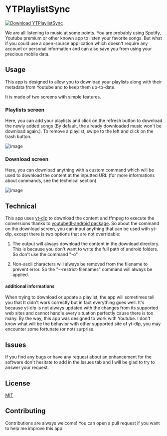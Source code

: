
# YTPlaylistSync
[![Download YTPlaylistSync](https://a.fsdn.com/con/app/sf-download-button)](https://sourceforge.net/projects/ytplaylistsync/files/latest/download)

We are all listening to music at some points. You are probably using Spotify, Youtube premium or other known app to listen your favorite songs.
But what if you could use a open-source application which doesn't require any account or personal information and can also save you from using your precious mobile data.


## Usage

This app is designed to allow you to download your playlists along with their metadata from Youtube and to keep them up-to-date.

It is made of two screens with simple features.

### Playlists screen

Here, you can add your playlists and click on the refresh button to download the newly added songs (By default, the already downloaded music won't be download again.). To remove a playlist, swipe to the left and click on the trash button.

![image](https://user-images.githubusercontent.com/51862073/202209065-0bc22488-9da6-4119-a8e9-b300145aede7.png)

### Download screen

Here, you can download anything with a custom command which will be used to download the content at the inputted URL (for more informations about commands, see the technical section).

![image](https://user-images.githubusercontent.com/51862073/202208239-5ae3d69b-0604-4011-866f-abb5b661a484.png)

## Technical

This app uses [yt-dlp](https://github.com/yt-dlp/yt-dlp) to download the content and ffmpeg to execute the conversions thanks to [youtubedl-android package](https://github.com/yausername/youtubedl-android).
So about the command on the download screen, you can input anything that can be used with yt-dlp, except there is two options that are not overridable:

1. The output will always download the content in the download directory. This is because you don't want to write the full path of android folders. So don't use the command "-o"

2. Non-ascii characters will always be removed from the filename to prevent error. So the "--restrict-filenames" command will always be applied.

#### additional informations
When trying to download or update a playlist, the app will sometimes tell you that It didn't work correctly but in fact everything goes well. It's because yt-dlp is not always updated with the changes from its supported web sites and cannot handle every situation perfectly cause there is too many. By the way, this app was designed to work with Youtube. I don't know what will be the behavior with other supported site of yt-dlp, you may encounter some fortunate (or not) surprise.


## Issues
If you find any bugs or have any request about an enhancement for the software don't hesitate to add in the Issues tab and I will be glad to try to answer your request.


## License

[MIT](https://github.com/Marinos33/YTPlaylistSync/blob/main/LICENSE)


## Contributing

Contributions are always welcome!
You can open a pull request if you want to help me improve this app.
 
